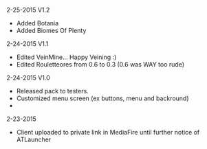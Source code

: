 2-25-2015 V1.2
- Added Botania
- Added Biomes Of Plenty

2-24-2015 V1.1
- Edited VeinMine... Happy Veining :)
- Edited Rouletteores from 0.6 to 0.3 (0.6 was WAY too rude)

2-24-2015 V1.0 
  - Released pack to testers. 
  - Customized menu screen (ex buttons, menu and backround)
  - 

2-23-2015 
  - Client uploaded to private link in MediaFire until further notice of ATLauncher
